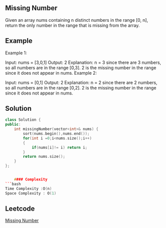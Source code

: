## Missing Number 
 Given an array nums containing n distinct numbers in the range [0, n], return the only number in the range that is missing from the array.

 
 
## Example 
Example 1:

Input: nums = [3,0,1]
Output: 2
Explanation: n = 3 since there are 3 numbers, so all numbers are in the range [0,3]. 2 is the missing number in the range since it does not appear in nums.
Example 2:

Input: nums = [0,1]
Output: 2
Explanation: n = 2 since there are 2 numbers, so all numbers are in the range [0,2]. 2 is the missing number in the range since it does not appear in nums.
## Solution 

```cpp
class Solution {
public:
    int missingNumber(vector<int>& nums) {
        sort(nums.begin(),nums.end());
        for(int i =0;i<nums.size();i++)
        {
            if(nums[i]!= i) return i;
        }
        return nums.size();
    }
};
     

    #### Complexity
```bash
Time Complexity :O(n)
Space Complexity : O(1)
```
## Leetcode
[Missing Number](https://leetcode.com/problems/missing-number/)
